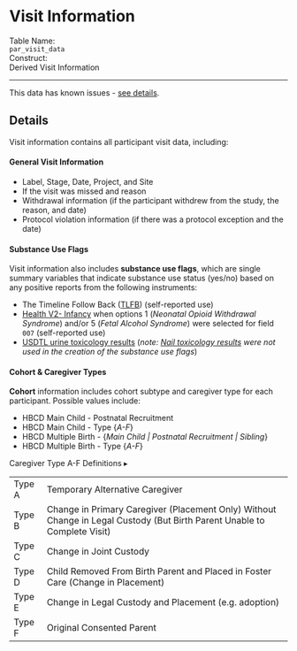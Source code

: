 
# Visit Information

<div class="info-block">
  <div class="info-row">
    <div class="info-label"><i class="fa fa-table"></i> Table Name:</div>
    <div class="info-value"><code>par_visit_data</code></div>
  </div>
  <div class="info-row">
    <div class="info-label"><i class="fa-solid fa-tape"></i> Construct:</div>
    <div class="info-value">Derived Visit Information</div>
  </div>
</div>

---------------------------------------------

<div id="issues" class="issues-banner">
  <span class="emoji"><i class="fas fa-bug"></i></span>
  <span class="text">This data has known issues - <a href="../../../changelog/knownissues/#visit-information-par_visit_data" target="_blank">see details</a>.</span>
</div>
<p></p>

## Details

Visit information contains all participant visit data, including:

#### General Visit Information
 - Label, Stage, Date, Project, and Site
 - If the visit was missed and reason 
 - Withdrawal information (if the participant withdrew from the study, the reason, and date)
 - Protocol violation information (if there was a protocol exception and the date)

#### Substance Use Flags

Visit information also includes **substance use flags**, which are single summary variables that indicate substance use status (yes/no) based on any positive reports from the following instruments:

 - The Timeline Follow Back (<a href="../../pregexp/su/tlfb" target="_blank">TLFB</a>) (self-reported use)
 - <a href="../../pregexp/pex" target="_blank">Health V2- Infancy</a> when options 1 (*Neonatal Opioid Withdrawal Syndrome*) and/or 5 (*Fetal Alcohol Syndrome*) were selected for field `007` (self-reported use)
 - <a href="../../biospec/urine" target="_blank">USDTL urine toxicology results</a> (<i>note: <a href="../../biospec/nails" target="_blank">Nail toxicology results</a> were not used in the creation of the substance use flags</i>)
 

#### Cohort & Caregiver Types

**Cohort** information includes cohort subtype and caregiver type for each participant. Possible values include:

 - HBCD Main Child - Postnatal Recruitment
 - HBCD Main Child - Type {*A-F*}
 - HBCD Multiple Birth - {*Main Child | Postnatal Recruitment | Sibling*}
 - HBCD Multiple Birth - Type {*A-F*}

<div id="cg-types" class="table-banner" onclick="toggleCollapse(this)">
  <span class="emoji"><i class="fa-solid fa-circle-info"></i></span>
  <span class="text-with-link">
  <span class="text">Caregiver Type A-F Definitions</span>
  <a class="anchor-link" href="#cg-types" title="Copy link">
  <i class="fa-solid fa-link"></i>
  </a>
  </span>
  <span class="arrow">▸</span>
</div>
<div class="table-collapsible-content">
<table class="table-no-vertical-lines" style="width: 100%; border-collapse: collapse; table-layout: fixed;">
<tbody>
    <tr>
        <td>Type A</td>
        <td>Temporary Alternative Caregiver</td>
    </tr>
    <tr>
        <td>Type B</td>
        <td style="word-wrap: break-word; white-space: normal;">Change in Primary Caregiver (Placement Only) Without Change in Legal Custody (But Birth Parent Unable to Complete Visit)</td>
    </tr>
    <tr>
        <td>Type C</td>
        <td>Change in Joint Custody</td>
    </tr>
    <tr>
        <td>Type D</td>
        <td style="word-wrap: break-word; white-space: normal;">Child Removed From Birth Parent and Placed in Foster Care (Change in Placement)</td>
    </tr>
    <tr><td>Type E</td><td>Change in Legal Custody and Placement (e.g. adoption)</td>
    </tr>
    <tr><td>Type F</td><td>Original Consented Parent</td>
    </tr>            
</tbody>
</table>
</div>

<br>